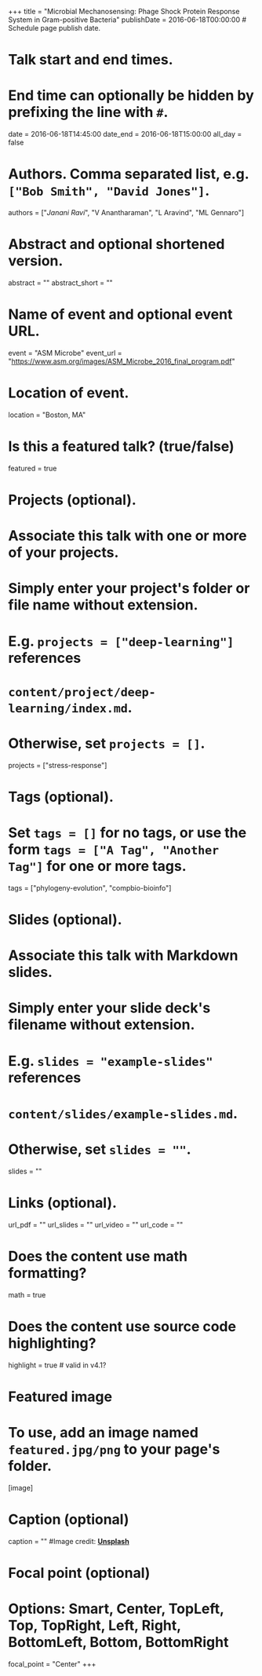 +++
title = "Microbial Mechanosensing: Phage Shock Protein Response System in Gram-positive Bacteria"
publishDate = 2016-06-18T00:00:00  # Schedule page publish date.

# Talk start and end times.
#   End time can optionally be hidden by prefixing the line with `#`.
date = 2016-06-18T14:45:00
date_end = 2016-06-18T15:00:00
all_day = false

# Authors. Comma separated list, e.g. `["Bob Smith", "David Jones"]`.
authors = ["*Janani Ravi*", "V Anantharaman", "L Aravind", "ML Gennaro"]

# Abstract and optional shortened version.
abstract = ""
abstract_short = ""

# Name of event and optional event URL.
event = "ASM Microbe"
event_url = "https://www.asm.org/images/ASM_Microbe_2016_final_program.pdf"

# Location of event.
location = "Boston, MA"

# Is this a featured talk? (true/false)
featured = true

# Projects (optional).
#   Associate this talk with one or more of your projects.
#   Simply enter your project's folder or file name without extension.
#   E.g. `projects = ["deep-learning"]` references 
#   `content/project/deep-learning/index.md`.
#   Otherwise, set `projects = []`.
projects = ["stress-response"]

# Tags (optional).
#   Set `tags = []` for no tags, or use the form `tags = ["A Tag", "Another Tag"]` for one or more tags.
tags = ["phylogeny-evolution", "compbio-bioinfo"]

# Slides (optional).
#   Associate this talk with Markdown slides.
#   Simply enter your slide deck's filename without extension.
#   E.g. `slides = "example-slides"` references 
#   `content/slides/example-slides.md`.
#   Otherwise, set `slides = ""`.
slides = ""

# Links (optional).
url_pdf = ""
url_slides = ""
url_video = ""
url_code = ""

# Does the content use math formatting?
math = true

# Does the content use source code highlighting?
highlight = true # valid in v4.1?

# Featured image
# To use, add an image named `featured.jpg/png` to your page's folder. 
[image]
  # Caption (optional)
  caption = "" #Image credit: [**Unsplash**](https://unsplash.com/photos/bzdhc5b3Bxs)

  # Focal point (optional)
  # Options: Smart, Center, TopLeft, Top, TopRight, Left, Right, BottomLeft, Bottom, BottomRight
  focal_point = "Center"
+++